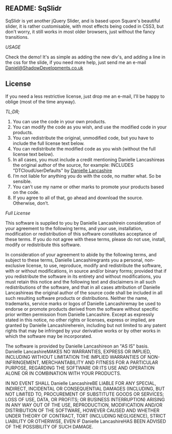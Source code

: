 README: SqSlidr
---------------

SqSlidr is yet another jQuery Slider, and is based upon Square's beautiful slider, it is rather customisable, with most effects being coded in CSS3, but don't worry, it still works in most older browsers, just without the fancy transitions.


_USAGE_

Check the demo! It's as simple as adding the new div's, and adding a line in the css for the slide, if you need more help, just send me an e-mail Daniel@ShadowDevelopments.co.uk

License
-------

If you need a less restrictive license, just drop me an e-mail, I'll be happy to oblige (most of the time anyway).

_TL;DR;_

1. You can use the code in your own products.
2. You can modify the code as you wish, and use the modified code in your products.
3. You can redistribute the original, unmodified code, but you have to include the full license text below.
3. You can redistribute the modified code as you wish (without the full license text below).
3. In all cases, you must include a credit mentioning  Danielle Lancashireas the original author of the source, for example: INCLUDES "DTCloudUserDefaults" by <a href="http://meetendocrimes.co.uk">Danielle Lancashire</a>
3. I’m not liable for anything you do with the code, no matter what. So be sensible.
3. You can’t use my name or other marks to promote your products based on the code.
3. If you agree to all of that, go ahead and download the source. Otherwise, don’t.


_Full License_

This software is supplied to you by  Danielle Lancashirein consideration of your agreement to the following terms, and your use, installation, modification or redistribution of this software constitutes acceptance of these terms. If you do not agree with these terms, please do not use, install, modify or redistribute this software.

In consideration of your agreement to abide by the following terms, and subject to these terms,  Danielle Lancashiregrants you a personal, non-exclusive license, to use, reproduce, modify and redistribute the software, with or without modifications, in source and/or binary forms; provided that if you redistribute the software in its entirety and without modifications, you must retain this notice and the following text and disclaimers in all such redistributions of the software, and that in all cases attribution of  Danielle Lancashireas the original author of the source code shall be included in all such resulting software products or distributions. Neither the name, trademarks, service marks or logos of  Danielle Lancashiremay be used to endorse or promote products derived from the software without specific prior written permission from Danielle Lancashire. Except as expressly stated in this notice, no other rights or licenses, express or implied, are granted by  Danielle Lancashireherein, including but not limited to any patent rights that may be infringed by your derivative works or by other works in which the software may be incorporated.

The software is provided by  Danielle Lancashireon an "AS IS" basis.  Danielle LancashireMAKES NO WARRANTIES, EXPRESS OR IMPLIED, INCLUDING WITHOUT LIMITATION THE IMPLIED WARRANTIES OF NON-INFRINGEMENT, MERCHANTABILITY AND FITNESS FOR A PARTICULAR PURPOSE, REGARDING THE SOFTWARE OR ITS USE AND OPERATION ALONE OR IN COMBINATION WITH YOUR PRODUCTS.

IN NO EVENT SHALL  Danielle LancashireBE LIABLE FOR ANY SPECIAL, INDIRECT, INCIDENTAL OR CONSEQUENTIAL DAMAGES (INCLUDING, BUT NOT LIMITED TO, PROCUREMENT OF SUBSTITUTE GOODS OR SERVICES; LOSS OF USE, DATA, OR PROFITS; OR BUSINESS INTERRUPTION) ARISING IN ANY WAY OUT OF THE USE, REPRODUCTION, MODIFICATION AND/OR DISTRIBUTION OF THE SOFTWARE, HOWEVER CAUSED AND WHETHER UNDER THEORY OF CONTRACT, TORT (INCLUDING NEGLIGENCE), STRICT LIABILITY OR OTHERWISE, EVEN IF  Danielle LancashireHAS BEEN ADVISED OF THE POSSIBILITY OF SUCH DAMAGE.
